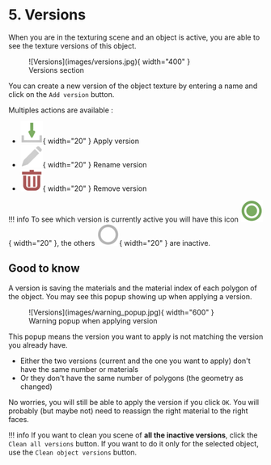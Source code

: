 # 5. Versions

When you are in the texturing scene and an object is active, you are able to see the texture versions of this object.

<figure markdown>
  ![Versions](images/versions.jpg){ width="400" } 
  <figcaption>Versions section</figcaption>
</figure>

You can create a new version of the object texture by entering a name and click on the `Add version` button.

Multiples actions are available :

-  ![Apply version](images/import.png){ width="20" } Apply version
-  ![Apply version](images/edit.png){ width="20" } Rename version
-  ![Apply version](images/trash.png){ width="20" } Remove version

!!! info
    To see which version is currently active you will have this icon ![Apply version](images/active_version.png){ width="20" }, the others ![Apply version](images/version.png){ width="20" } are inactive.

## Good to know

A version is saving the materials and the material index of each polygon of the object. You may see this popup showing up when applying a version.

<figure markdown>
  ![Versions](images/warning_popup.jpg){ width="600" } 
  <figcaption>Warning popup when applying version</figcaption>
</figure>

This popup means the version you want to apply is not matching the version you already have.

-  Either the two versions (current and the one you want to apply) don't have the same number or materials
-  Or they don't have the same number of polygons (the geometry as changed)

No worries, you will still be able to apply the version if you click `OK`. You will probably (but maybe not) need to reassign the right material to the right faces.


!!! info
    If you want to clean you scene of **all the inactive versions**, click the `Clean all versions` button. If you want to do it only for the selected object, use
    the `Clean object versions` button.